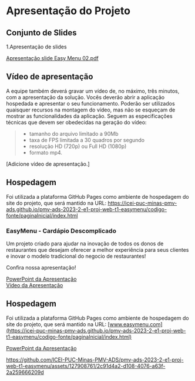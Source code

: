 # Apresentação do Projeto

## Conjunto de Slides

1.Apresentação de slides

[Apresentação slide Easy Menu 02.pdf](https://github.com/ICEI-PUC-Minas-PMV-ADS/pmv-ads-2023-2-e1-proj-web-t1-easymenu/files/13620461/Apresentacao.slide.Easy.Menu.02.pdf)



## Vídeo de apresentação

A equipe também deverá gravar um vídeo de, no máximo, três minutos, com a apresentação da solução. Vocês deverão abrir a aplicação hospedada e apresentar o seu funcionamento.  Poderão ser utilizados quaisquer recursos na montagem do vídeo, mas não se esqueçam de mostrar as funcionalidades da aplicação. Seguem as especificações técnicas que devem ser obedecidas na geração do vídeo:

> - tamanho do arquivo limitado a 90Mb
> - taxa de FPS limitada a 30 quadros por segundo
> - resolução HD (720p) ou Full HD (1080p)
> - formato mp4.

[Adicione vídeo de apresentação.]

## Hospedagem

Foi utilizada a plataforma GitHub Pages como ambiente de hospedagem do site do projeto, que será mantido na URL: https://icei-puc-minas-pmv-ads.github.io/pmv-ads-2023-2-e1-proj-web-t1-easymenu/codigo-fonte/paginaInicial/index.html

### EasyMenu - Cardápio Descomplicado

Um projeto criado para ajudar na inovação de todos os donos de restaurantes que desejam oferecer a melhor experiência para seus clientes e inovar o modelo tradicional do negocio de restaurantes!

Confira nossa apresentação!


[PowerPoint da Apresentação](https://github.com/ICEI-PUC-Minas-PMV-ADS/pmv-ads-2023-2-e1-proj-web-t1-easymenu/files/13620461/Apresentacao.slide.Easy.Menu.02.pdf) 
<br>
[Vídeo da Apresentação](https://github.com/ICEI-PUC-Minas-PMV-ADS/pmv-ads-2023-2-e1-proj-web-t1-easymenu/assets/127908761/2c91d4a2-d108-4076-a63f-2a259666209d)

## Hospedagem

Foi utilizada a plataforma GitHub Pages como ambiente de hospedagem do site do projeto, que será mantido na URL: [www.easymenu.com](https://icei-puc-minas-pmv-ads.github.io/pmv-ads-2023-2-e1-proj-web-t1-easymenu/codigo-fonte/paginaInicial/index.html)

<a href="Apresentação final - ADS - Projeto Web Front-End - Turma 5 - Eixo 1 !.pptx">PowerPoint da Apresentação


https://github.com/ICEI-PUC-Minas-PMV-ADS/pmv-ads-2023-2-e1-proj-web-t1-easymenu/assets/127908761/2c91d4a2-d108-4076-a63f-2a259666209d


